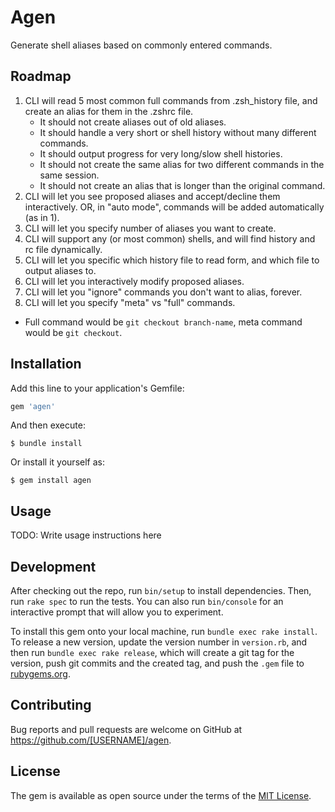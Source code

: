 # Agen

Generate shell aliases based on commonly entered commands.

## Roadmap

1. CLI will read 5 most common full commands from .zsh_history file, and create
   an alias for them in the .zshrc file.
   - It should not create aliases out of old aliases.
   - It should handle a very short or shell history without many different
      commands.
   - It should output progress for very long/slow shell histories.
   - It should not create the same alias for two different commands in the same
       session.
   - It should not create an alias that is longer than the original command.
2. CLI will let you see proposed aliases and accept/decline them interactively.
   OR, in "auto mode", commands will be added automatically (as in 1).
3. CLI will let you specify number of aliases you want to create.
4. CLI will support any (or most common) shells, and will find history and rc
   file dynamically.
5. CLI will let you specific which history file to read form, and which file to output aliases to.
6. CLI will let you interactively modify proposed aliases.
7. CLI will let you "ignore" commands you don't want to alias, forever.
8. CLI will let you specify "meta" vs "full" commands.
  - Full command would be `git checkout branch-name`, meta command would be
      `git checkout`.

## Installation

Add this line to your application's Gemfile:

```ruby
gem 'agen'
```

And then execute:

    $ bundle install

Or install it yourself as:

    $ gem install agen

## Usage

TODO: Write usage instructions here

## Development

After checking out the repo, run `bin/setup` to install dependencies. Then, run `rake spec` to run the tests. You can also run `bin/console` for an interactive prompt that will allow you to experiment.

To install this gem onto your local machine, run `bundle exec rake install`. To release a new version, update the version number in `version.rb`, and then run `bundle exec rake release`, which will create a git tag for the version, push git commits and the created tag, and push the `.gem` file to [rubygems.org](https://rubygems.org).

## Contributing

Bug reports and pull requests are welcome on GitHub at https://github.com/[USERNAME]/agen.

## License

The gem is available as open source under the terms of the [MIT License](https://opensource.org/licenses/MIT).
